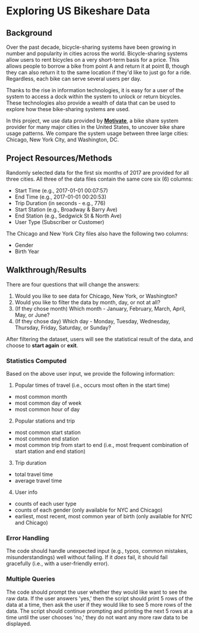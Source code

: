 # Exploring US Bikeshare Data
## Background
Over the past decade, bicycle-sharing systems have been growing in number and popularity in cities across the world. Bicycle-sharing systems allow users to rent bicycles on a very short-term basis for a price. This allows people to borrow a bike from point A and return it at point B, though they can also return it to the same location if they'd like to just go for a ride. Regardless, each bike can serve several users per day.

Thanks to the rise in information technologies, it is easy for a user of the system to access a dock within the system to unlock or return bicycles. These technologies also provide a wealth of data that can be used to explore how these bike-sharing systems are used.

In this project, we use data provided by **[Motivate](https://www.motivateco.com/)**, a bike share system provider for many major cities in the United States, to uncover bike share usage patterns. We compare the system usage between three large cities: Chicago, New York City, and Washington, DC.

## Project Resources/Methods
Randomly selected data for the first six months of 2017 are provided for all three cities. All three of the data files contain the same core six (6) columns:

- Start Time (e.g., 2017-01-01 00:07:57)
- End Time (e.g., 2017-01-01 00:20:53)
- Trip Duration (in seconds - e.g., 776)
- Start Station (e.g., Broadway & Barry Ave)
- End Station (e.g., Sedgwick St & North Ave)
- User Type (Subscriber or Customer)

The Chicago and New York City files also have the following two columns:

- Gender
- Birth Year

## Walkthrough/Results
There are four questions that will change the answers:
1. Would you like to see data for Chicago, New York, or Washington?
1. Would you like to filter the data by month, day, or not at all?
1. (If they chose month) Which month - January, February, March, April, May, or June?
1. (If they chose day) Which day - Monday, Tuesday, Wednesday, Thursday, Friday, Saturday, or Sunday?

After filtering the dataset, users will see the statistical result of the data, and choose to **start again** or **exit**.

### Statistics Computed
Based on the above user input, we provide the following information:

1. Popular times of travel (i.e., occurs most often in the start time)
- most common month
- most common day of week
- most common hour of day

2. Popular stations and trip
- most common start station
- most common end station
- most common trip from start to end (i.e., most frequent combination of start station and end station)

3. Trip duration
- total travel time
- average travel time

4. User info
- counts of each user type
- counts of each gender (only available for NYC and Chicago)
- earliest, most recent, most common year of birth (only available for NYC and Chicago)

### Error Handling
The code should handle unexpected input (e.g., typos, common mistakes, misunderstandings) well without failing. If it _does_ fail, it should fail gracefully (i.e., with a user-friendly error).

### Multiple Queries
The code should prompt the user whether they would like want to see the raw data. If the user answers 'yes,' then the script should print 5 rows of the data at a time, then ask the user if they would like to see 5 more rows of the data. The script should continue prompting and printing the next 5 rows at a time until the user chooses 'no,' they do not want any more raw data to be displayed.
